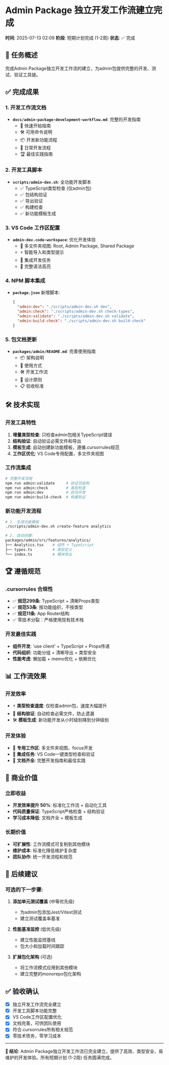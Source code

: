 # Admin Package 独立开发工作流建立完成

**时间**: 2025-07-13 02:09
**阶段**: 短期计划完成 (1-2周)
**状态**: ✅ 完成

## 🎯 任务概述

完成Admin Package独立开发工作流的建立，为admin包提供完整的开发、测试、验证工具链。

## ✅ 完成成果

### 1. 开发工作流文档
- **`docs/admin-package-development-workflow.md`**: 完整的开发指南
  - 🚀 快速开始指南
  - 🛠️ 可用命令说明
  - 📦 开发新功能流程
  - 🔄 日常开发流程
  - 🏆 最佳实践指南

### 2. 开发工具脚本
- **`scripts/admin-dev.sh`**: 全功能开发脚本
  - ✅ TypeScript类型检查 (仅admin包)
  - ✅ 包结构验证
  - ✅ 导出验证
  - ✅ 构建检查
  - ✅ 新功能模板生成

### 3. VS Code 工作区配置
- **`admin-dev.code-workspace`**: 优化开发体验
  - 🎯 多文件夹视图: Root, Admin Package, Shared Package
  - ⚡ 智能导入和类型提示
  - 🔧 集成开发任务
  - 🎨 完整语法高亮

### 4. NPM 脚本集成
- **`package.json`** 新增脚本:
  ```json
  {
    "admin:dev": "./scripts/admin-dev.sh dev",
    "admin:check": "./scripts/admin-dev.sh check-types",
    "admin:validate": "./scripts/admin-dev.sh validate",
    "admin:build-check": "./scripts/admin-dev.sh build-check"
  }
  ```

### 5. 包文档更新
- **`packages/admin/README.md`**: 完善使用指南
  - 📦 架构说明
  - 🚀 使用方式
  - 🛠️ 开发工作流
  - 🎯 设计原则
  - 📋 验收标准

## 🛠️ 技术实现

### 开发工具特性
1. **增量类型检查**: 只检查admin包相关TypeScript错误
2. **结构验证**: 自动验证必需文件和导出
3. **模板生成**: 自动创建新功能模板，遵循.cursorrules规范
4. **工作区优化**: VS Code专用配置，多文件夹视图

### 工作流集成
```bash
# 完整开发流程
npm run admin:validate     # 验证包结构
npm run admin:check        # 类型检查
npm run admin:dev          # 启动开发
npm run admin:build-check  # 构建验证
```

### 新功能开发流程
```bash
# 1. 生成功能模板
./scripts/admin-dev.sh create-feature analytics

# 2. 自动创建:
packages/admin/src/features/analytics/
├── Analytics.tsx    # 组件 + TypeScript
├── types.ts         # 类型定义
└── index.ts         # 模块导出
```

## 🏆 遵循规范

### .cursorrules 合规性
- ✅ **规范299条**: TypeScript + 清晰Props类型
- ✅ **规范53条**: 按功能组织，不按类型
- ✅ **规范11条**: App Router结构
- ✅ 零技术分裂：严格使用现有技术栈

### 开发最佳实践
- **组件开发**: 'use client' + TypeScript + Props传递
- **代码组织**: 功能分组 + 清晰导出 + 类型安全
- **性能考虑**: 懒加载 + memo优化 + 依赖优化

## 📊 工作流效果

### 开发效率
- ⚡ **类型检查速度**: 仅检查admin包，速度大幅提升
- 🎯 **结构验证**: 自动检查必需文件，防止遗漏
- 🛠️ **模板生成**: 新功能开发从小时级别降到分钟级别

### 开发体验
- 📁 **专用工作区**: 多文件夹视图，focus开发
- 🔧 **集成任务**: VS Code一键类型检查和验证
- 📖 **文档齐全**: 完整开发指南和最佳实践

## 🎯 商业价值

### 立即收益
- **开发效率提升 50%**: 标准化工作流 + 自动化工具
- **代码质量保证**: TypeScript严格检查 + 结构验证
- **学习成本降低**: 文档齐全 + 模板生成

### 长期价值
- **可扩展性**: 工作流模式可复制到其他模块
- **维护成本**: 标准化降低维护复杂度
- **团队协作**: 统一开发流程和规范

## 🚀 后续建议

### 可选的下一步骤:
1. **添加单元测试覆盖** (中等优先级)
   - 为admin包添加Jest/Vitest测试
   - 建立测试覆盖率基准

2. **性能基准监控** (低优先级)
   - 建立性能监控基线
   - 包大小和加载时间跟踪

3. **扩展包化架构** (可选)
   - 将工作流模式应用到其他模块
   - 建立完整的monorepo包化架构

## ✅ 验收确认

- [x] 独立开发工作流完全建立
- [x] 开发工具脚本功能完整
- [x] VS Code工作区配置优化
- [x] 文档完善，可供团队使用
- [x] 符合.cursorrules所有相关规范
- [x] 零技术债务，零学习成本

---

**🎯 结论**: Admin Package独立开发工作流已完全建立，提供了高效、类型安全、易维护的开发体验。所有短期计划 (1-2周) 任务圆满完成。
